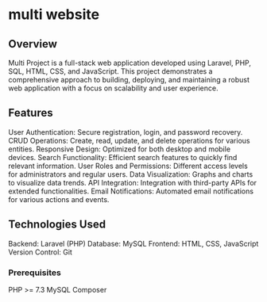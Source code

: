 # multi website

## Overview
Multi Project is a full-stack web application developed using Laravel, PHP, SQL, HTML, CSS, and JavaScript. This project demonstrates a comprehensive approach to building, deploying, and maintaining a robust web application with a focus on scalability and user experience.



## Features
User Authentication: Secure registration, login, and password recovery.
CRUD Operations: Create, read, update, and delete operations for various entities.
Responsive Design: Optimized for both desktop and mobile devices.
Search Functionality: Efficient search features to quickly find relevant information.
User Roles and Permissions: Different access levels for administrators and regular users.
Data Visualization: Graphs and charts to visualize data trends.
API Integration: Integration with third-party APIs for extended functionalities.
Email Notifications: Automated email notifications for various actions and events.

## Technologies Used
Backend: Laravel (PHP)
Database: MySQL
Frontend: HTML, CSS, JavaScript
Version Control: Git


### Prerequisites
PHP >= 7.3
MySQL
Composer
